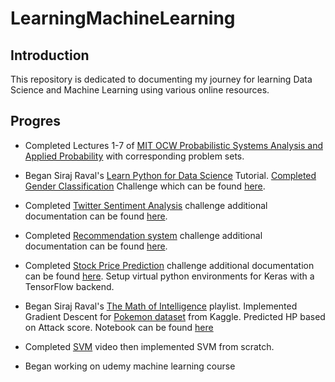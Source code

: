 # LearningMachineLearning

## Introduction
This repository is dedicated to documenting my journey for learning Data Science and Machine Learning using various online resources. 

## Progres
- Completed Lectures 1-7 of [MIT OCW Probabilistic Systems Analysis and Applied Probability](https://www.edx.org/course/introduction-probability-science-mitx-6-041x-2) with corresponding problem sets.

- Began Siraj Raval's [Learn Python for Data Science](https://www.youtube.com/playlist?list=PL2-dafEMk2A6QKz1mrk1uIGfHkC1zZ6UU) Tutorial. [Completed Gender Classification](https://youtu.be/T5pRlIbr6gg) Challenge which can be found [here](https://github.com/jer96/LearningMachineLearning/tree/master/gender_classification_challenge).

- Completed [Twitter Sentiment Analysis](https://youtu.be/o_OZdbCzHUA) challenge additional documentation can be found [here](https://github.com/jer96/LearningMachineLearning/tree/master/twitter_sentiment_challenge).

- Completed [Recommendation system](https://youtu.be/9gBC9R-msAk) challenge additional documentation can be found [here](https://github.com/jer96/LearningMachineLearning/tree/master/recommender_system_challenge).

- Completed [Stock Price Prediction](https://youtu.be/SSu00IRRraY) challenge additional documentation can be found [here](https://github.com/jer96/LearningMachineLearning/tree/master/predicting_stock_prices). Setup virtual python environments for Keras with a TensorFlow backend.

- Began Siraj Raval's [The Math of Intelligence](https://youtu.be/xRJCOz3AfYY) playlist. Implemented Gradient Descent for [Pokemon dataset](https://www.kaggle.com/abcsds/pokemon) from Kaggle. Predicted HP based on Attack score. Notebook can be found [here](https://github.com/jer96/LearningMachineLearning/tree/master/math_of_intelligence/intro/intro.ipynb)

- Completed [SVM](https://www.youtube.com/watch?v=g8D5YL6cOSE&index=2&list=PL2-dafEMk2A7mu0bSksCGMJEmeddU_H4D) video then implemented SVM from scratch. 

- Began working on udemy machine learning course 